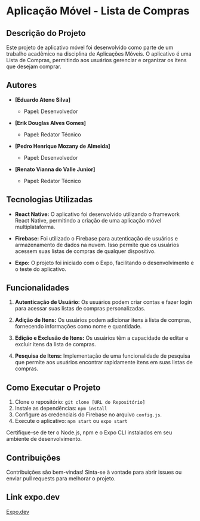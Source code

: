 # Aplicação Móvel - Lista de Compras

## Descrição do Projeto

Este projeto de aplicativo móvel foi desenvolvido como parte de um trabalho acadêmico na disciplina de Aplicações Móveis. O aplicativo é uma Lista de Compras, permitindo aos usuários gerenciar e organizar os itens que desejam comprar.

## Autores

- **[Eduardo Atene Silva]**
  - Papel: Desenvolvedor
    
- **[Erik Douglas Alves Gomes]**
  - Papel: Redator Técnico 
    
- **[Pedro Henrique Mozany de Almeida]**
  - Papel: Desenvolvedor
    
- **[Renato Vianna do Valle Junior]**
  - Papel: Redator Técnico 

## Tecnologias Utilizadas

- **React Native:** O aplicativo foi desenvolvido utilizando o framework React Native, permitindo a criação de uma aplicação móvel multiplataforma.

- **Firebase:** Foi utilizado o Firebase para autenticação de usuários e armazenamento de dados na nuvem. Isso permite que os usuários acessem suas listas de compras de qualquer dispositivo.

- **Expo:** O projeto foi iniciado com o Expo, facilitando o desenvolvimento e o teste do aplicativo.

## Funcionalidades

1. **Autenticação de Usuário:** Os usuários podem criar contas e fazer login para acessar suas listas de compras personalizadas.

2. **Adição de Itens:** Os usuários podem adicionar itens à lista de compras, fornecendo informações como nome e quantidade.

3. **Edição e Exclusão de Itens:** Os usuários têm a capacidade de editar e excluir itens da lista de compras.

4. **Pesquisa de Itens:** Implementação de uma funcionalidade de pesquisa que permite aos usuários encontrar rapidamente itens em suas listas de compras.

## Como Executar o Projeto

1. Clone o repositório: `git clone [URL do Repositório]`
2. Instale as dependências: `npm install`
3. Configure as credenciais do Firebase no arquivo `config.js`.
4. Execute o aplicativo: `npm start` ou `expo start`

Certifique-se de ter o Node.js, npm e o Expo CLI instalados em seu ambiente de desenvolvimento.

## Contribuições

Contribuições são bem-vindas! Sinta-se à vontade para abrir issues ou enviar pull requests para melhorar o projeto.

## Link expo.dev

[Expo.dev](https://snack.expo.dev/@pedromozany/tp_aplic_movel?platform=android)
